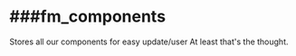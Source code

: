 ###fm_components
=============

Stores all our components for easy update/user
At least that's the thought.
